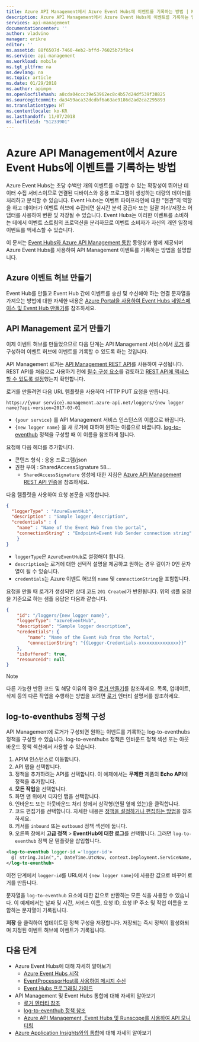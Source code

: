 ```yaml
---
title: Azure API Management에서 Azure Event Hubs에 이벤트를 기록하는 방법 | Microsoft Docs
description: Azure API Management에서 Azure Event Hubs에 이벤트를 기록하는 방법 배우기
services: api-management
documentationcenter: ''
author: vladvino
manager: erikre
editor: ''
ms.assetid: 88f6507d-7460-4eb2-bffd-76025b73f8c4
ms.service: api-management
ms.workload: mobile
ms.tgt_pltfrm: na
ms.devlang: na
ms.topic: article
ms.date: 01/29/2018
ms.author: apimpm
ms.openlocfilehash: a8cda04ccc39e53962ec8c4b57d24df539f38825
ms.sourcegitcommit: da3459aca32dcdbf6a63ae9186d2ad2ca2295893
ms.translationtype: HT
ms.contentlocale: ko-KR
ms.lasthandoff: 11/07/2018
ms.locfileid: "51233901"
---
```

# <a name="how-to-log-events-to-azure-event-hubs-in-azure-api-management"></a>Azure API Management에서 Azure Event Hubs에 이벤트를 기록하는 방법
Azure Event Hubs는 초당 수백만 개의 이벤트를 수집할 수 있는 확장성이 뛰어난 데이터 수집 서비스이므로 연결된 디바이스와 응용 프로그램이 생성하는 대량의 데이터를 처리하고 분석할 수 있습니다. Event Hubs는 이벤트 파이프라인에 대한 "현관"의 역할을 하고 데이터가 이벤트 허브에 수집되면 실시간 분석 공급자 또는 일괄 처리/저장소 어댑터를 사용하여 변환 및 저장될 수 있습니다. Event Hubs는 이러한 이벤트를 소비하는 데에서 이벤트 스트림의 프로덕션을 분리하므로 이벤트 소비자가 자신의 개인 일정에 이벤트를 액세스할 수 있습니다.

이 문서는 [Event Hubs와 Azure API Management 통합](https://azure.microsoft.com/documentation/videos/integrate-azure-api-management-with-event-hubs/) 동영상과 함께 제공되며 Azure Event Hubs를 사용하여 API Management 이벤트를 기록하는 방법을 설명합니다.

## <a name="create-an-azure-event-hub"></a>Azure 이벤트 허브 만들기

Event Hub를 만들고 Event Hub 간에 이벤트를 송신 및 수신해야 하는 연결 문자열을 가져오는 방법에 대한 자세한 내용은 [Azure Portal을 사용하여 Event Hubs 네임스페이스 및 Event Hub 만들기](https://docs.microsoft.com/azure/event-hubs/event-hubs-create)를 참조하세요.

## <a name="create-an-api-management-logger"></a>API Management 로거 만들기
이제 이벤트 허브를 만들었으므로 다음 단계는 API Management 서비스에서 [로거](https://docs.microsoft.com/rest/api/apimanagement/apimanagementrest/azure-api-management-rest-api-logger-entity) 를 구성하여 이벤트 허브에 이벤트를 기록할 수 있도록 하는 것입니다.

API Management 로거는 [API Management REST API](https://aka.ms/smapi)를 사용하여 구성됩니다. REST API를 처음으로 사용하기 전에 [필수 구성 요소](https://docs.microsoft.com/rest/api/apimanagement/apimanagementrest/api-management-rest#Prerequisites)를 검토하고 [REST API에 액세스할 수 있도록 설정](https://docs.microsoft.com/rest/api/apimanagement/apimanagementrest/api-management-rest#EnableRESTAPI)했는지 확인합니다.

로거를 만들려면 다음 URL 템플릿을 사용하여 HTTP PUT 요청을 만듭니다.

`https://{your service}.management.azure-api.net/loggers/{new logger name}?api-version=2017-03-01`

* `{your service}` 를 API Management 서비스 인스턴스의 이름으로 바꿉니다.
* `{new logger name}` 을 새 로거에 대하여 원하는 이름으로 바꿉니다. [log-to-eventhub](https://msdn.microsoft.com/library/azure/dn894085.aspx#log-to-eventhub) 정책을 구성할 때 이 이름을 참조하게 됩니다.

요청에 다음 헤더를 추가합니다.

* 콘텐츠 형식 : 응용 프로그램/json
* 권한 부여 : SharedAccessSignature 58...
  * `SharedAccessSignature` 생성에 대한 지침은 [Azure API Management REST API 인증](https://docs.microsoft.com/rest/api/apimanagement/apimanagementrest/azure-api-management-rest-api-authentication)을 참조하세요.

다음 템플릿을 사용하여 요청 본문을 지정합니다.

```json
{
  "loggerType" : "AzureEventHub",
  "description" : "Sample logger description",
  "credentials" : {
    "name" : "Name of the Event Hub from the portal",
    "connectionString" : "Endpoint=Event Hub Sender connection string"
    }
}
```

* `loggerType`은 `AzureEventHub`로 설정해야 합니다.
* `description`는 로거에 대한 선택적 설명을 제공하고 원하는 경우 길이가 0인 문자열이 될 수 있습니다.
* `credentials`는 Azure 이벤트 허브의 `name` 및 `connectionString`을 포함합니다.

요청을 만들 때 로거가 생성되면 상태 코드 `201 Created`가 반환됩니다. 위의 샘플 요청을 기준으로 하는 샘플 응답은 다음과 같습니다.

```json
{
    "id": "/loggers/{new logger name}",
    "loggerType": "azureEventHub",
    "description": "Sample logger description",
    "credentials": {
        "name": "Name of the Event Hub from the Portal",
        "connectionString": "{{Logger-Credentials-xxxxxxxxxxxxxxx}}"
    },
    "isBuffered": true,
    "resourceId": null
}
```

> [!NOTE]
> 다른 가능한 반환 코드 및 해당 이유의 경우 [로거 만들기](https://docs.microsoft.com/rest/api/apimanagement/apimanagementrest/azure-api-management-rest-api-logger-entity#PUT)를 참조하세요. 목록, 업데이트, 삭제 등의 다른 작업을 수행하는 방법을 보려면 [로거](https://docs.microsoft.com/rest/api/apimanagement/apimanagementrest/azure-api-management-rest-api-logger-entity) 엔터티 설명서를 참조하세요.
>
>

## <a name="configure-log-to-eventhubs-policies"></a>log-to-eventhubs 정책 구성

API Management에 로거가 구성되면 원하는 이벤트를 기록하는 log-to-eventhubs 정책을 구성할 수 있습니다. log-to-eventhubs 정책은 인바운드 정책 섹션 또는 아웃바운드 정책 섹션에서 사용할 수 있습니다.

1. APIM 인스턴스로 이동합니다.
2. API 탭을 선택합니다.
3. 정책을 추가하려는 API를 선택합니다. 이 예제에서는 **무제한** 제품의 **Echo API**에 정책을 추가합니다.
4. **모든 작업**을 선택합니다.
5. 화면 맨 위에서 디자인 탭을 선택합니다.
6. 인바운드 또는 아웃바운드 처리 창에서 삼각형(연필 옆에 있는)을 클릭합니다.
7. 코드 편집기를 선택합니다. 자세한 내용은 [정책을 설정하거나 편집하는 방법](set-edit-policies.md)을 참조하세요.
8. 커서를 `inbound` 또는 `outbound` 정책 섹션에 둡니다.
9. 오른쪽 창에서 **고급 정책** > **EventHub에 대한 로그**를 선택합니다. 그러면 `log-to-eventhub` 정책 문 템플릿을 삽입합니다.

```xml
<log-to-eventhub logger-id ='logger-id'>
  @( string.Join(",", DateTime.UtcNow, context.Deployment.ServiceName, context.RequestId, context.Request.IpAddress, context.Operation.Name))
</log-to-eventhub>
```
이전 단계에서 `logger-id`를 URL에서 `{new logger name}`에 사용한 값으로 바꾸어 로거를 만듭니다.

문자열을 `log-to-eventhub` 요소에 대한 값으로 반환하는 모든 식을 사용할 수 있습니다. 이 예제에서는 날짜 및 시간, 서비스 이름, 요청 ID, 요청 IP 주소 및 작업 이름을 포함하는 문자열이 기록됩니다.

**저장** 을 클릭하여 업데이트된 정책 구성을 저장합니다. 저장되는 즉시 정책이 활성화되며 지정된 이벤트 허브에 이벤트가 기록됩니다.

## <a name="next-steps"></a>다음 단계
* Azure Event Hubs에 대해 자세히 알아보기
  * [Azure Event Hubs 시작](../event-hubs/event-hubs-c-getstarted-send.md)
  * [EventProcessorHost를 사용하여 메시지 수신](../event-hubs/event-hubs-dotnet-standard-getstarted-receive-eph.md)
  * [Event Hubs 프로그래밍 가이드](../event-hubs/event-hubs-programming-guide.md)
* API Management 및 Event Hubs 통합에 대해 자세히 알아보기
  * [로거 엔터티 참조](https://docs.microsoft.com/rest/api/apimanagement/apimanagementrest/azure-api-management-rest-api-logger-entity)
  * [log-to-eventhub 정책 참조](https://docs.microsoft.com/azure/api-management/api-management-advanced-policies#log-to-eventhub)
  * [Azure API Management, Event Hubs 및 Runscope를 사용하여 API 모니터링](api-management-log-to-eventhub-sample.md)  
* [Azure Application Insights와의 통합](api-management-howto-app-insights.md)에 대해 자세히 알아보기

[publisher-portal]: ./media/api-management-howto-log-event-hubs/publisher-portal.png
[create-event-hub]: ./media/api-management-howto-log-event-hubs/create-event-hub.png
[event-hub-connection-string]: ./media/api-management-howto-log-event-hubs/event-hub-connection-string.png
[event-hub-dashboard]: ./media/api-management-howto-log-event-hubs/event-hub-dashboard.png
[receiving-policy]: ./media/api-management-howto-log-event-hubs/receiving-policy.png
[sending-policy]: ./media/api-management-howto-log-event-hubs/sending-policy.png
[event-hub-policy]: ./media/api-management-howto-log-event-hubs/event-hub-policy.png
[add-policy]: ./media/api-management-howto-log-event-hubs/add-policy.png
